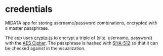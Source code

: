 credentials
===========

MIDATA app for storing username/password combinations, encrypted with a master passphrase.

The app uses [crypto-js](https://code.google.com/p/crypto-js/) to encrypt a triple of (site, username, password) with the [AES Cipher](https://code.google.com/p/crypto-js/#AES). The passphrase is hashed with [SHA-512](https://code.google.com/p/crypto-js/#SHA-2) so that it can be checked against in the visualization.
